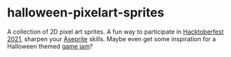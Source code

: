 # halloween-pixelart-sprites


A collection of 2D pixel art sprites. A fun way to participate in [Hacktoberfest 2021](https://hacktoberfest.digitalocean.com), sharpen your [Aseprite](https://www.aseprite.org) skills. Maybe even get some inspiration for a Halloween themed [game jam](https://itch.io/jams)?